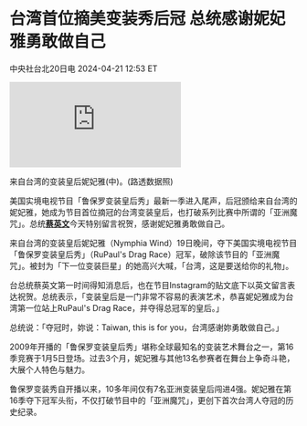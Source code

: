 # 台湾首位摘美变装秀后冠 总统感谢妮妃雅勇敢做自己

中央社台北20日电 2024-04-21 12:53 ET

![来自台湾的变装皇后妮妃雅(中)。(路透数据照)](https://pgw.worldjournal.com/gw/photo.php?u=https://uc.udn.com.tw/photo/wj/realtime/2024/04/22/29503345.jpg&x=0&y=0&sw=0&sh=0&sl=W&fw=800&exp=3600&q=75)

来自台湾的变装皇后妮妃雅(中)。(路透数据照)

美国实境电视节目「鲁保罗变装皇后秀」最新一季进入尾声，后冠颁给来自台湾的妮妃雅，她成为节目首位摘冠的台湾变装皇后，也打破系列比赛中所谓的「亚洲魔咒」。总统[**蔡英文**](https://www.worldjournal.com/search/tagging/8877/%E8%94%A1%E8%8B%B1%E6%96%87?zh-cn)今天特别留言祝贺，感谢妮妃雅勇敢做自己。

来自台湾的变装皇后妮妃雅（Nymphia Wind）19日晚间，夺下美国实境电视节目「鲁保罗变装皇后秀」（RuPaul's Drag Race）冠军，破除该节目的「亚洲魔咒」。被封为「下一位变装巨星」的她高兴大喊，「台湾，这是要送给你的礼物」。

台总统蔡英文第一时间得知消息后，也在节目Instagram的贴文底下以英文留言表达祝贺。总统表示，「变装皇后是一门非常不容易的表演艺术，恭喜妮妃雅成为台湾第一位站上RuPaul's Drag Race，并夺得总冠军的皇后。」

总统说：「夺冠时，妳说：Taiwan, this is for you，台湾感谢妳勇敢做自己。」

2009年开播的「鲁保罗变装皇后秀」堪称全球最知名的变装艺术舞台之一，第16季竞赛于1月5日登场。过去3个月，妮妃雅与其他13名参赛者在舞台上争奇斗艳，大展个人特色与魅力。

鲁保罗变装秀自开播以来，10多年间仅有7名亚洲变装皇后闯进4强。妮妃雅在第16季夺下冠军头衔，不仅打破节目中的「亚洲魔咒」，更创下首次台湾人夺冠的历史纪录。